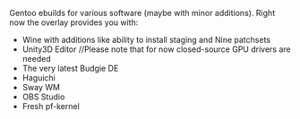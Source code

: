 Gentoo ebuilds for various software (maybe with minor additions). Right now the overlay provides you with:
* Wine with additions like ability to install staging and Nine patchsets
* Unity3D Editor //Please note that for now closed-source GPU drivers are needed
* The very latest Budgie DE
* Haguichi
* Sway WM
* OBS Studio
* Fresh pf-kernel

